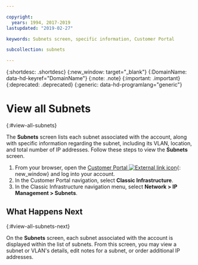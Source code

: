 ```yaml
---

copyright:
  years: 1994, 2017-2019
lastupdated: "2019-02-27"

keywords: Subnets screen, specific information, Customer Portal

subcollection: subnets

---
```


{:shortdesc: .shortdesc}
{:new_window: target="_blank"}
{:DomainName: data-hd-keyref="DomainName"}
{:note: .note}
{:important: .important}
{:deprecated: .deprecated}
{:generic: data-hd-programlang="generic"}

# View all Subnets
{:#view-all-subnets}

The **Subnets** screen lists each subnet associated with the account, along with specific information regarding the subnet, including its VLAN, location, and total number of IP addresses. Follow these steps to view the **Subnets** screen.

1. From your browser, open the [Customer Portal ![External link icon](../../icons/launch-glyph.svg "External link icon")](https://{DomainName}/){: new_window} and log into your account.
1. In the Customer Portal navigation, select **Classic Infrastructure**.
1. In the Classic Infrastructure navigation menu, select **Network > IP Management > Subnets**.

## What Happens Next
{:#view-all-subnets-next}

On the **Subnets** screen, each subnet associated with the account is displayed within the list of subnets. From this screen, you may view a subnet or VLAN's details, edit notes for a subnet, or order additional IP addresses.
